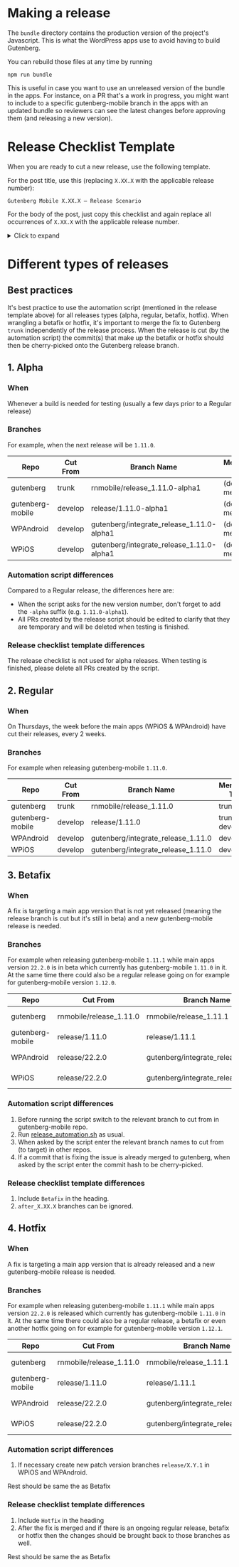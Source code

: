 # Making a release

The `bundle` directory contains the production version of the project's Javascript. This is what the WordPress apps use to avoid having to build Gutenberg.

You can rebuild those files at any time by running

```
npm run bundle
```

This is useful in case you want to use an unreleased version of the bundle in the apps. For instance, on a PR that's a work in progress, you might want to include to a specific gutenberg-mobile branch in the apps with an updated bundle so reviewers can see the latest changes before approving them (and releasing a new version).

# Release Checklist Template

When you are ready to cut a new release, use the following template.

For the post title, use this (replacing `X.XX.X` with the applicable release number):

```
Gutenberg Mobile X.XX.X – Release Scenario
```

For the body of the post, just copy this checklist and again replace all occurrences of `X.XX.X` with the applicable release number.

<details><summary>Click to expand</summary>
<p>
  
```html
<!-- wp:paragraph -->
<p>This checklist is based on the <a href="https://github.com/wordpress-mobile/release-toolkit-gutenberg-mobile/blob/develop/Releasing.md#release-checklist-template">Release Checklist Template</a>. If you need a checklist for a new gutenberg-mobile release, please copy from that template.</p>
<!-- /wp:paragraph -->

<!-- wp:paragraph -->
<p>+mobilegutenberg +mobilegutenpagesp2</p>
<!-- /wp:paragraph -->

<!-- wp:heading {"level":3} -->
<h3>Before the Release (Tuesday)</h3>
<!-- /wp:heading -->

<!-- wp:group -->
<div class="wp-block-group"><!-- wp:paragraph -->
<p>o Visit all open gutenberg-mobile PRs that are assigned to X.XX.X milestone and leave a comment with a message similar to the following: </p>
<!-- /wp:paragraph -->

<!-- wp:quote -->
<blockquote class="wp-block-quote"><p>Hey [author]. We will cut the X.XX.X release on [date]. I plan to circle back and bump this PR to the next milestone then, but please let me know if you'd rather us work to include this PR in X.XX.X. Thanks! </p></blockquote>
<!-- /wp:quote --></div>
<!-- /wp:group -->

<!-- wp:paragraph -->
<p>o Create installable builds for WPiOS and WPAndroid based off the current <code>develop</code> branch and complete the <a href="https://github.com/wordpress-mobile/test-cases/tree/master/test-cases/gutenberg/writing-flow">general writing flow test cases</a>. </p>
<!-- /wp:paragraph -->

<!-- wp:heading {"level":3} -->
<h3>Create the Release (Thursday)</h3>
<!-- /wp:heading -->

<!-- wp:paragraph -->
<p>o Verify that <code>gutenberg-mobile/RNTAztecView.podspec</code> and <code>gutenberg-mobile/gutenberg/packages/react-native-aztec/RNTAztecView.podspec</code> refer to the same <code>WordPress-Aztec-iOS</code> version and are pointing to a stable, tagged release (e.g. 1.14.1). If they are not, we may need to <a href="#create-a-new-aztec-release">create a new Aztec</a> release.</p>
<!-- /wp:paragraph -->

<!-- wp:paragraph -->
<p>o Clone the <a href="https://github.com/wordpress-mobile/release-toolkit-gutenberg-mobile">release scripts</a> or pull the latest version if you have already cloned it.</p>
<!-- /wp:paragraph -->

<!-- wp:paragraph -->
<p>o Review the <a href="https://github.com/wordpress-mobile/release-toolkit-gutenberg-mobile/blob/develop/Releasing.md">release script instructions</a>. In your clone of the release scripts, run the script via:  <code>./release_automation.sh</code>. This creates the gutenberg and gutenberg-mobile release PRs as well as WPAndroid and WPiOS integration PRs.<br><br><strong>Note:</strong> You might want to wait a bit before confirming WPAndroid PR creation so gutenberg-mobile can have enough time to finish the <code>Build Android RN Bridge &amp; Publish to S3</code> job on CI which is needed by WPAndroid CI.</p>
<!-- /wp:paragraph -->

<!-- wp:group -->
<div class="wp-block-group"><!-- wp:paragraph -->
<p>o If this is a scheduled release (e.g. X.XX.0) and not a beta/hot fix (e.g. X.XX.2), post a message similar to the following to the <code>#mobile-gutenberg</code> and <code>#mobile-gutenberg-platform</code> Slack channels: </p>
<!-- /wp:paragraph -->

<!-- wp:quote -->
<blockquote class="wp-block-quote"><p>⚠️ The gutenberg-mobile X.XX.X release branches are now cut. Please do not merge any Gutenberg-related changes into the WPiOS or WPAndroid <code>develop</code> branches until <em>after</em> the main apps cut their own releases next week. If you'd like to merge changes now, merge them into the <code>gutenberg/after_X.XX.X</code> branches. </p></blockquote>
<!-- /wp:quote --></div>
<!-- /wp:group -->

<!-- wp:paragraph -->
<p>o Verify the localization strings files (<a href="https://github.com/wordpress-mobile/gutenberg-mobile/blob/develop/bundle/android/strings.xml">bundle/android/strings.xml</a>, <a href="https://github.com/wordpress-mobile/gutenberg-mobile/blob/develop/bundle/ios/GutenbergNativeTranslations.swift">bundle/ios/GutenbergNativeTranslations.swift</a>) have been generated properly. Check that we're not adding extra strings from non-native files and that we're not removing strings that are referenced in the code (more info can be found in this <a href="https://github.com/wordpress-mobile/gutenberg-mobile/issues/3466">issue</a>). <strong>If any issue is found, it will require manually modifying the files and push them to the release branch.</strong> If no strings are updated, it is expected to not see those files modified.</p>
<!-- /wp:paragraph -->
  
<!-- wp:paragraph -->
<p>o In both <code>RELEASE-NOTES.txt</code> and <code>gutenberg/packages/react-native-editor/CHANGELOG.md</code>, replace <code>Unreleased</code> section with the release version and create a new <code>Unreleased</code> section.</p>
<!-- /wp:paragraph -->

<!-- wp:paragraph -->
<p>o Verify the WPAndroid PR build succeeds. If PR CI tasks include a 403 error related to an inability to resolve the <code>react-native-bridge</code> dependency, you must wait for the <code>Build Android RN Bridge &amp; Publish to S3</code> task to succeed in gutenberg-mobile and then restart the WPAndroid CI tasks.</p>
<!-- /wp:paragraph -->  

<!-- wp:paragraph -->
<p>o Trigger an installable build on WPiOS PR.</p>
<!-- /wp:paragraph -->

<!-- wp:paragraph -->
<p>o Once the installable builds are ready, perform a quick smoke test of the editor on both iOS and Android to verify it launches without crashing. We will perform additional testing after the main apps cut their releases. </p>
<!-- /wp:paragraph -->

<!-- wp:paragraph -->
<p>o Fill in the missing parts of the gutenberg-mobile PR description. When filling in the "Changes" section, link to the most descriptive GitHub issue for any given change and consider adding a short description. Testers rely on this section to gather more details about changes in a release.</p>
<!-- /wp:paragraph -->

<!-- wp:paragraph -->
<p>o Mark all 4 PRs ready for review and request review from your release wrangler buddy.</p>
<!-- /wp:paragraph -->

<!-- wp:paragraph -->
<p>o If this is a release for inclusion in the frozen WPiOS and WPAndroid release branches (i.e. this is a beta/hot fix, e.g. X.XX.2), ping the directly responsible individual handing the release of each platform of the main apps.</p>
<!-- /wp:paragraph -->

<!-- wp:heading {"level":3} -->
<h3 id="create-a-new-aztec-release">Create an Aztec Release (conditional)</h3>
<!-- /wp:heading -->

<!-- wp:paragraph -->
<p>ℹ️ If <code>gutenberg-mobile/RNTAztecView.podspec</code> and <code>gutenberg-mobile/gutenberg/packages/react-native-aztec/RNTAztecView.podspec</code> refer to a commit SHA instead of a stable release (e.g. 1.14.1) or refer to <em>different</em> versions, the steps in this section may need to be completed. </p>
<!-- /wp:paragraph -->

<!-- wp:paragraph -->
<p>o Verify all Aztec PRs attached to the "Next Release" milestone or PRs with changes required for this Gutenberg release have been merged before next steps.</p>
<!-- /wp:paragraph -->

<!-- wp:paragraph -->
<p>o Open a PR on Aztec repo to update the <code>CHANGELOG.md</code> and <code>README.md</code> files with the new version name.</p>
<!-- /wp:paragraph -->

<!-- wp:paragraph -->
<p>o Create a new release and name it with the tag name from step 1. For Aztec-iOS, follow <a href="https://github.com/wordpress-mobile/AztecEditor-iOS/blob/develop/Documentation/ReleaseProcess.md">this process</a>. For Aztec-Android, releases are created via the <a href="https://github.com/wordpress-mobile/AztecEditor-Android/releases">GitHub releases page</a> by hitting the “Draft new release” button, put the tag name to be created in the tag version field and release title field, and also add the changelog to the release description. The binary assets (.zip, tar.gz files) are attached automatically after hitting “Publish release”.</p>
<!-- /wp:paragraph -->

<!-- wp:paragraph -->
<p>o Update Aztec version references within <code>gutenberg-mobile/RNTAztecView.podspec</code> and <code>gutenberg-mobile/gutenberg/packages/react-native-aztec/RNTAztecView.podspec</code> to the new <code>WordPress-Aztec-iOS</code> version.</p>
<!-- /wp:paragraph -->

<!-- wp:heading {"level":3} -->
<h3>Manage Incoming Changes (conditional)</h3>
<!-- /wp:heading -->

<!-- wp:paragraph -->
<p>ℹ️ If additional changes (e.g. bug fixes) were merged into the gutenberg-mobile <code>release/X.XX.X</code> or in gutenberg <code>rnmobile/release-X.XX.X</code> branches, the steps in this section need to be completed.</p>
<!-- /wp:paragraph -->

<!-- wp:paragraph -->
<p>o After a merge happened in gutenberg-mobile <code>release/X.XX.X</code> or in gutenberg <code>rnmobile/release-X.XX.X</code>, ensure the <code>gutenberg</code> submodule points to the correct hash and the <code>rnmobile/release-X.XX.X</code> in the gutenberg repo branch has been updated.</p>
<!-- /wp:paragraph -->

<!-- wp:paragraph -->
<p>o If there were changes in gutenberg repo, make sure to cherry-pick the changes that landed in the <code>trunk</code> branch back to the release branch and don't forget to run <code>npm run bundle</code> in gutenberg-mobile again if necessary.</p>
<!-- /wp:paragraph -->

<!-- wp:paragraph -->
<p>o Add the new change to the "Extra PRs that Landed After the Release Was Cut" section of the gutenberg-mobile PR description.</p>
<!-- /wp:paragraph -->

<!-- wp:heading {"level":3} -->
<h3>Integrate the Release (Thursday)</h3>
<!-- /wp:heading -->

<!-- wp:paragraph -->
<p>o Verify the <code>gutenberg</code> ref within the gutenberg-mobile release branch is pointed to the latest commit in the gutenberg release branch.</p>
<!-- /wp:paragraph -->

<!-- wp:paragraph -->
<p>o Create and push a <code>rnmobile/X.XX.X</code> git tag for the head of gutenberg release branch. </p>
<!-- /wp:paragraph -->

<!-- wp:paragraph -->
<p>o Ensure that the bundle files are updated to include any changes to the release branch by running <code>npm run bundle</code> in gutenberg-mobile release branch and committing any changes. </p>
<!-- /wp:paragraph -->

<!-- wp:paragraph -->
<p>o Merge the <strong>gutenberg-mobile</strong> PR to <code>trunk</code>. Use "Create a merge commit" option when merging, otherwise there could be conflicts between <code>trunk</code> and release branch in the next release. WARNING: Do not merge the <strong>gutenberg</strong> PR into <code>trunk</code> at this point.</p>
<!-- /wp:paragraph -->

<!-- wp:paragraph -->
<p>o <a href="https://github.com/wordpress-mobile/gutenberg-mobile/releases/new?tag=vX.XX.X&amp;target=trunk&amp;title=Release%20X.XX.X">Create a new gutenberg-mobile GitHub Release</a>. Include a list of changes in the Release description.</p>
<!-- /wp:paragraph -->

<!-- wp:paragraph -->
<p>o In WPiOS, update the reference to point to the <em>tag</em> of the Release created in the previous task. </p>
<!-- /wp:paragraph -->

<!-- wp:paragraph -->
<p>o In WPAndroid, update the <code>gutenbergMobileVersion</code> in <code>build.gradle</code> to point to the <em>tag</em> of the Release used in the previous task. </p>
<!-- /wp:paragraph -->

<!-- wp:paragraph -->
<p>o Re-run the Optional Tests on both the WPiOS and WPAndroid PRs.</p>
<!-- /wp:paragraph -->

<!-- wp:paragraph -->
<p>o Main apps PRs should be ready to merge to their <code>develop</code> branches now. Merge them or get them merged.</p>
<!-- /wp:paragraph -->

<!-- wp:group -->
<div class="wp-block-group"><!-- wp:paragraph -->
<p>o Once everything is merged, send a message similar to the following to our friends in the <code>#platform9</code> Slack channel. If the release is a beta/hot fix (e.g. X.XX.2), be sure to directly mention the relevant Excellence Wranglers for the release and modify the following template as needed.</p>
<!-- /wp:paragraph -->

<!-- wp:quote -->
<blockquote class="wp-block-quote"><p>Hey team. I wanted to let you know that the mobile Gutenberg team has finished integrating the X.XX.X Gutenberg release into the WPiOS and WPAndroid `develop` branches. The integration is ready for the next release cut/build creation when you are available. Please let me know if you have any questions. Thanks! </p></blockquote>
<!-- /wp:quote --></div>
<!-- /wp:group -->

<!-- wp:heading {"level":3} -->
<h3>Sync the Release to Development Branches</h3>
<!-- /wp:heading -->

<!-- wp:paragraph -->
<p>o If there are any conflicts in the gutenberg PR, merge <code>trunk</code> into it and resolve them.</p>
<!-- /wp:paragraph -->

<!-- wp:paragraph -->
<p>o In gutenberg-mobile, create a branch from <code>trunk</code> with a name like <code>merge_release_X.XX.X_to_develop</code> and open PR to <code>develop</code>. If there are any merge conflicts, merge <code>develop</code> into the PR and resolve them.</p>
<!-- /wp:paragraph -->

<!-- wp:paragraph -->
<p>o Merge the gutenberg PR to <code>trunk</code>.</p>
<!-- /wp:paragraph -->

<!-- wp:paragraph -->
<p>o Update the <code>gutenberg</code> reference in the gutenberg-mobile <code>merge_release_X.XX.X_to_develop</code> PR so it points to merge commit in gutenberg <code>trunk</code> for the gutenberg PR merged in the previous task.</p>
<!-- /wp:paragraph -->

<!-- wp:paragraph -->
<p>o Merge the gutenberg-mobile PR to <code>develop</code>.</p>
<!-- /wp:paragraph -->

<!-- wp:heading {"level":3} -->
<h3>Clean Up Pending Work (After main apps cut)</h3>
<!-- /wp:heading -->

<!-- wp:paragraph -->
<p>⚠️ This section may only be completed <em>after</em> the main apps cut their own release branches. </p>
<!-- /wp:paragraph -->

<!-- wp:paragraph -->
<p>o Update the <code>gutenberg/after_X.XX.X</code> branches and open a PR against <code>develop</code>. If the branches are empty we’ll just delete them. The PR can actually get created as soon as something gets merged to the <code>gutenberg/after_X.XX.X</code> branches. Merge the <code>gutenberg/after_X.XX.X</code> PR(s) only <em>AFTER</em> the main apps have cut their release branches.</p>
<!-- /wp:paragraph -->

<!-- wp:heading {"level":3} -->
<h3>Test the Release</h3>
<!-- /wp:heading -->

<!-- wp:paragraph -->
<p>ℹ️ Use the main WP apps to complete each the tasks below for both iOS and Android. </p>
<!-- /wp:paragraph -->

<!-- wp:paragraph -->
<p>o Test the new changes that are included in the release PR.</p>
<!-- /wp:paragraph -->

<!-- wp:paragraph -->
<p>o Complete the <a href="https://github.com/wordpress-mobile/test-cases/tree/master/test-cases/gutenberg/writing-flow">general writing flow test cases</a>.</p>
<!-- /wp:paragraph -->

<!-- wp:paragraph -->
<p>o Complete the <a href="https://github.com/wordpress-mobile/test-cases/blob/trunk/test-cases/gutenberg/unsupported-block-editing.md#unsupported-block-editing---test-cases">Unsupported Block Editor test cases</a>.</p>
<!-- /wp:paragraph -->

<!-- wp:paragraph -->
<p>o Complete the <a href="https://github.com/wordpress-mobile/test-cases/blob/trunk/test-suites/gutenberg/sanity-test-suites.md">sanity test suites</a>.</p>
<!-- /wp:paragraph -->

<!-- wp:paragraph -->
<p>For the remainder of the main app release period, monitor main app release P2 posts for issues found.</p>
<!-- /wp:paragraph -->

<!-- wp:heading {"level":3} -->
<h3>Finish the Release</h3>
<!-- /wp:heading -->

<!-- wp:paragraph -->
<p>o Update the <a href="https://docs.google.com/spreadsheets/d/15U4v6zUBmPGagksHX_6ZfVA672-1qB2MO8M7HYBOOgQ/edit?usp=sharing">Release Incident Spreadsheet</a> with any fixes that occurred after the release branches were cut.</p>
<!-- /wp:paragraph -->

<!-- wp:paragraph -->
<p>o If this is a scheduled release (e.g. X.XX.0), message the next release wrangler in the <code>#mobile-gutenberg-platform</code> Slack channel <strong>providing them with a tentative schedule</strong> for the next release. This will help ensure a smooth hand off and sets expectations for when they should begin their work. </p>
<!-- /wp:paragraph -->

<!-- wp:paragraph -->
<p>o Celebrate! 🎉</p>
<!-- /wp:paragraph -->
```


</p>
</details>

# Different types of releases

## Best practices

It's best practice to use the automation script (mentioned in the release template above) for all releases types (alpha, regular, betafix, hotfix). When wrangling a betafix or hotfix, it's important to merge the fix to Gutenberg `trunk` independently of the release process. When the release is cut (by the automation script) the commit(s) that make up the betafix or hotfix should then be cherry-picked onto the Gutenberg release branch.

## 1. Alpha

### When

Whenever a build is needed for testing (usually a few days prior to a Regular release)

### Branches

For example, when the next release will be `1.11.0`.

| Repo             | Cut From | Branch Name                               | Merging To      |
| ---------------- | -------- | ----------------------------------------- | --------------- |
| gutenberg        | trunk    | rnmobile/release_1.11.0-alpha1            | (do not merge)  |
| gutenberg-mobile | develop  | release/1.11.0-alpha1                     | (do not merge)  |
| WPAndroid        | develop  | gutenberg/integrate_release_1.11.0-alpha1 | (do not merge)  |
| WPiOS            | develop  | gutenberg/integrate_release_1.11.0-alpha1 | (do not merge)  |

### Automation script differences

Compared to a Regular release, the differences here are:
- When the script asks for the new version number, don't forget to add the `-alpha` suffix (e.g. `1.11.0-alpha1`).
- All PRs created by the release script should be edited to clarify that they are temporary and will be deleted when testing is finished.

### Release checklist template differences

The release checklist is not used for alpha releases. When testing is finished, please delete all PRs created by the script.

## 2. Regular

### When

On Thursdays, the week before the main apps (WPiOS & WPAndroid) have cut their releases, every 2 weeks.

### Branches

For example when releasing gutenberg-mobile `1.11.0`.

| Repo             | Cut From | Branch Name                        | Merging To      |
| ---------------- | -------- | ---------------------------------- | --------------- |
| gutenberg        | trunk    | rnmobile/release_1.11.0            | trunk           |
| gutenberg-mobile | develop  | release/1.11.0                     | trunk & develop |
| WPAndroid        | develop  | gutenberg/integrate_release_1.11.0 | develop         |
| WPiOS            | develop  | gutenberg/integrate_release_1.11.0 | develop         |

## 3. Betafix

### When

A fix is targeting a main app version that is not yet released (meaning the release branch is cut but it's still in beta) and a new gutenberg-mobile release is needed.

### Branches

For example when releasing gutenberg-mobile `1.11.1` while main apps version `22.2.0` is in beta which currently has gutenberg-mobile `1.11.0` in it.
At the same time there could also be a regular release going on for example for gutenberg-mobile version `1.12.0`.

| Repo             | Cut From                | Branch Name                        | Merging To                                                       |
| ---------------- | ----------------------- | ---------------------------------- | ---------------------------------------------------------------- |
| gutenberg        | rnmobile/release_1.11.0 | rnmobile/release_1.11.1            | trunk & (maybe also) rnmobile/release_1.12.0                     |
| gutenberg-mobile | release/1.11.0          | release/1.11.1                     | trunk & develop & (maybe also) release/1.12.0                    |
| WPAndroid        | release/22.2.0          | gutenberg/integrate_release_1.11.1 | release/22.2.0 & (maybe also) gutenberg/integrate_release_1.12.0 |
| WPiOS            | release/22.2.0          | gutenberg/integrate_release_1.11.1 | release/22.2.0 & (maybe also) gutenberg/integrate_release_1.12.0 |

### Automation script differences

1. Before running the script switch to the relevant branch to cut from in gutenberg-mobile repo.
1. Run [release_automation.sh](./release_automation.sh) as usual.
1. When asked by the script enter the relevant branch names to cut from (to target) in other repos.
1. If a commit that is fixing the issue is already merged to gutenberg, when asked by the script enter the commit hash to be cherry-picked.

### Release checklist template differences

1. Include `Betafix` in the heading.
1. `after_X.XX.X` branches can be ignored.

## 4. Hotfix

### When

A fix is targeting a main app version that is already released and a new gutenberg-mobile release is needed.

### Branches

For example when releasing gutenberg-mobile `1.11.1` while main apps version `22.2.0` is released which currently has gutenberg-mobile `1.11.0` in it.
At the same time there could also be a regular release, a betafix or even another hotfix going on for example for gutenberg-mobile version `1.12.1`.

| Repo             | Cut From                | Branch Name                        | Merging To                                                       |
| ---------------- | ----------------------- | ---------------------------------- | ---------------------------------------------------------------- |
| gutenberg        | rnmobile/release_1.11.0 | rnmobile/release_1.11.1            | trunk & (maybe also) rnmobile/release_1.12.1                     |
| gutenberg-mobile | release/1.11.0          | release/1.11.1                     | trunk & develop & (maybe also) release/1.12.1                    |
| WPAndroid        | release/22.2.0          | gutenberg/integrate_release_1.11.1 | release/22.2.1 & (maybe also) gutenberg/integrate_release_1.12.1 |
| WPiOS            | release/22.2.0          | gutenberg/integrate_release_1.11.1 | release/22.2.1 & (maybe also) gutenberg/integrate_release_1.12.1 |

### Automation script differences

1. If necessary create new patch version branches `release/X.Y.1` in WPiOS and WPAndroid.

Rest should be same the as Betafix

### Release checklist template differences

1. Include `Hotfix` in the heading
1. After the fix is merged and if there is an ongoing regular release, betafix or hotfix then the changes should be brought back to those branches as well.

Rest should be same the as Betafix
